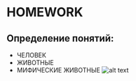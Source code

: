 # HOMEWORK
## Определение понятий:
  * ЧЕЛОВЕК
  * ЖИВОТНЫЕ
  * МИФИЧЕСКИЕ ЖИВОТНЫE
![alt text](http://www.e-learning.pp.ua/wp-content/uploads/2017/07/poloska_w1601_h322.png)